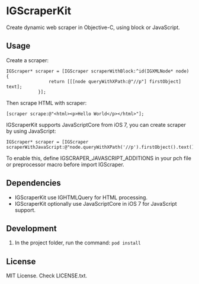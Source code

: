 # IGScraperKit

Create dynamic web scraper in Objective-C, using block or JavaScript.

## Usage

Create a scraper:

```
IGScraper* scraper = [IGScraper scraperWithBlock:^id(IGXMLNode* node) {
                return [[[node queryWithXPath:@"//p"] firstObject] text];
            }];
```

Then scrape HTML with scraper:

```
[scraper scrape:@"<html><p>Hello World</p></html>"];
```

IGScraperKit supports JavaScriptCore from iOS 7, you can create scraper by using JavaScript:

```
IGScraper* scraper = [IGScraper scraperWithJavaScript:@"node.queryWithXPath('//p').firstObject().text()"];
```

To enable this, define IGSCRAPER_JAVASCRIPT_ADDITIONS in your pch file or preprocessor macro before import IGScraper.

## Dependencies

- IGScraperKit use IGHTMLQuery for HTML processing.
- IGScraperKit optionally use JavaScriptCore in iOS 7 for JavaScript support.

## Development

1. In the project folder, run the command: ``pod install``

## License

MIT License. Check LICENSE.txt.